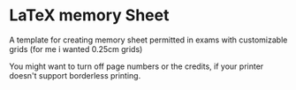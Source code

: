 # LaTeX memory Sheet
A template for creating memory sheet permitted in exams with customizable grids (for me i wanted 0.25cm grids)

You might want to turn off page numbers or the credits, if your printer doesn't support borderless printing.

